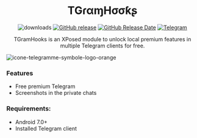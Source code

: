 <div align="center">
<h1>TGɾαɱHσσƙʂ</h1>

![downloads](https://img.shields.io/github/downloads/Xposed-Modules-Repo/com.simo.tgramhooks.HookInit/total)
[![GitHub release](https://img.shields.io/github/v/release/Xposed-Modules-Repo/com.simo.tgramhooks.HookInit)](https://github.com/Xposed-Modules-Repo/com.simo.tgramhooks.HookInit/releases)
[![GitHub Release Date](https://img.shields.io/github/release-date/Xposed-Modules-Repo/com.simo.tgramhooks.HookInit)](https://github.com/Xposed-Modules-Repo/ru.bluecat.yandexmapspatcher/releases)
[![Telegram](https://img.shields.io/badge/Telegram-Channel-blue.svg?logo=telegram)](https://t.me/TGramHooks)

<p>TGramHooks is an XPosed module to unlock local premium features in multiple Telegram clients for free.</a></p>
</div>

![icone-telegramme-symbole-logo-orange](https://github.com/Xposed-Modules-Repo/com.simo.tgramhooks.HookInit/assets/64781822/e867133c-dc4f-4164-861a-014d1f4cb91f)

### Features
- Free premium Telegram 
- Screenshots in the private chats

### Requirements:
- Android 7.0+
- Installed Telegram client
